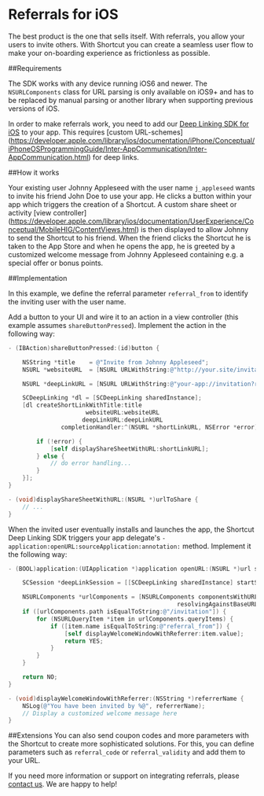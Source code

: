 # Referrals for iOS
The best product is the one that sells itself. With referrals, you allow your users to invite others. With Shortcut you can create a seamless user flow to make your on-boarding experience as frictionless as possible.

##Requirements

The SDK works with any device running iOS6 and newer. The `NSURLComponents` class for URL parsing is only available on iOS9+ and has to be replaced by manual parsing or another library when supporting previous versions of iOS.

In order to make referrals work, you need to add our [Deep Linking SDK for iOS](https://developer.shortcut.sc/ios_sdk) to your app. This requires [custom URL-schemes] (https://developer.apple.com/library/ios/documentation/iPhone/Conceptual/iPhoneOSProgrammingGuide/Inter-AppCommunication/Inter-AppCommunication.html) for deep links.

##How it works

Your existing user Johnny Appleseed with the user name `j_appleseed` wants to invite his friend John Doe to use your app. He clicks a button within your app which triggers the creation of a Shortcut. A custom share sheet or activity [view controller] (https://developer.apple.com/library/ios/documentation/UserExperience/Conceptual/MobileHIG/ContentViews.html) is then displayed to allow Johnny to send the Shortcut to his friend. When the friend clicks the Shortcut he is taken to the App Store and when he opens the app, he is greeted by a customized welcome message from Johnny Appleseed containing e.g. a special offer or bonus points.

##Implementation

In this example, we define the referral parameter `referral_from` to identify the inviting user with the user name.

Add a button to your UI and wire it to an action in a view controller (this example assumes `shareButtonPressed`). Implement the action in the following way:


```objective-c
- (IBAction)shareButtonPressed:(id)button {

    NSString *title    = @"Invite from Johnny Appleseed";
    NSURL *websiteURL  = [NSURL URLWithString:@"http://your.site/invitation?referral_from=j_appleseed"];

    NSURL *deepLinkURL = [NSURL URLWithString:@"your-app://invitation?referral_from=j_appleseed"];

    SCDeepLinking *dl = [SCDeepLinking sharedInstance];
    [dl createShortLinkWithTitle:title
                      websiteURL:websiteURL
                     deepLinkURL:deepLinkURL
               completionHandler:^(NSURL *shortLinkURL, NSError *error) {

        if (!error) {
            [self displayShareSheetWithURL:shortLinkURL];
        } else {
            // do error handling...
        }
    }];
}

- (void)displayShareSheetWithURL:(NSURL *)urlToShare {
    // ...
}
```

When the invited user eventually installs and launches the app, the Shortcut Deep Linking SDK triggers your app delegate's `-application:openURL:sourceApplication:annotation:` method. Implement it the following way:

```objective-c
- (BOOL)application:(UIApplication *)application openURL:(NSURL *)url sourceApplication:(NSString *)sourceApplication annotation:(id)annotation {

    SCSession *deepLinkSession = [[SCDeepLinking sharedInstance] startSessionWithURL:url];

    NSURLComponents *urlComponents = [NSURLComponents componentsWithURL:deepLinkSession.url
                                                resolvingAgainstBaseURL:NO];
    if ([urlComponents.path isEqualToString:@"/invitation"]) {
        for (NSURLQueryItem *item in urlComponents.queryItems) {
            if ([item.name isEqualToString:@"referral_from"]) {
                [self displayWelcomeWindowWithReferrer:item.value];
                return YES;
            }
        }
    }

    return NO;
}

- (void)displayWelcomeWindowWithReferrer:(NSString *)referrerName {
    NSLog(@"You have been invited by %@", referrerName);
    // Display a customized welcome message here
}

```

##Extensions
You can also send coupon codes and more parameters with the Shortcut to create more sophisticated solutions. For this, you can define parameters such as `referral_code` or `referral_validity` and add them to your URL.

If you need more information or support on integrating referrals, please [contact us](mailto:support@shortcutmedia.com). We are happy to help!